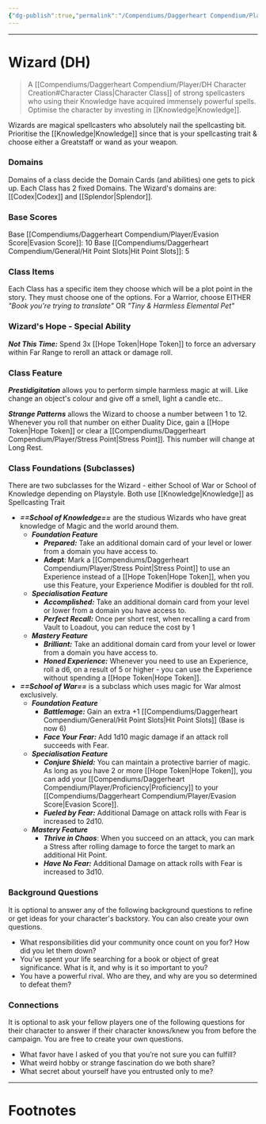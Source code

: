 ```yaml
---
{"dg-publish":true,"permalink":"/Compendiums/Daggerheart Compendium/Player/Classes/Wizard (DH)/","tags":["TTRPG"]}
---
```



---
# Wizard (DH)
> A [[Compendiums/Daggerheart Compendium/Player/DH Character Creation#Character Class\|Character Class]] of strong spellcasters who using their Knowledge have acquired immensely powerful spells. Optimise the character by investing in [[Knowledge\|Knowledge]].

Wizards are magical spellcasters who absolutely nail the spellcasting bit. Prioritise the [[Knowledge\|Knowledge]] since that is your spellcasting trait & choose either a Greatstaff or wand as your weapon.

### Domains
Domains of a class decide the Domain Cards (and abilities) one gets to pick up.
Each Class has 2 fixed Domains.
The Wizard's domains are: [[Codex\|Codex]] and [[Splendor\|Splendor]].

### Base Scores
Base [[Compendiums/Daggerheart Compendium/Player/Evasion Score\|Evasion Score]]: 10
Base [[Compendiums/Daggerheart Compendium/General/Hit Point Slots\|Hit Point Slots]]: 5

### Class Items
Each Class has a specific item they choose which will be a plot point in the story. They
must choose one of the options.
For a Warrior, choose EITHER *"Book you're trying to translate"* OR *"Tiny & Harmless Elemental Pet"*

### Wizard's Hope - Special Ability
***Not This Time:*** Spend 3x [[Hope Token\|Hope Token]] to force an adversary within Far Range to reroll an attack or damage roll.

### Class Feature
***Prestidigitation*** allows you to perform simple harmless magic at will. Like change an object's colour and give off a smell, light a candle etc..

***Strange Patterns*** allows the Wizard to choose a number between 1 to 12. Whenever you roll that number on either Duality Dice, gain a [[Hope Token\|Hope Token]] or clear a [[Compendiums/Daggerheart Compendium/Player/Stress Point\|Stress Point]]. This number will change at Long Rest.

### Class Foundations (Subclasses)
There are two subclasses for the Wizard - either School of War or School of Knowledge depending on Playstyle. Both use [[Knowledge\|Knowledge]] as Spellcasting Trait

- ***==School of Knowledge==*** are the studious Wizards who have great knowledge of Magic and the world around them.
	- ***Foundation Feature***
		- ***Prepared:*** Take an additional domain card of your level or lower from a domain you have access to.
		- **Adept**: Mark a [[Compendiums/Daggerheart Compendium/Player/Stress Point\|Stress Point]] to use an Experience instead of a [[Hope Token\|Hope Token]], when you use this Feature, your Experience Modifier is doubled for tht roll.
	- ***Specialisation Feature***
		- ***Accomplished:*** Take an additional domain card from your level or lower from a domain you have access to.
		- ***Perfect Recall:*** Once per short rest, when recalling a card from Vault to Loadout, you can reduce the cost by 1
	- ***Mastery Feature***
		- ***Brilliant:*** Take an additional domain card from your level or lower from a domain you have access to.
		- ***Honed Experience:*** Whenever you need to use an Experience, roll a d6, on a result of 5 or higher - you can use the Experience without spending a [[Hope Token\|Hope Token]].
- ***==School of War==*** is a subclass which uses magic for War almost exclusively.
	- ***Foundation Feature***
		- ***Battlemage:*** Gain an extra +1 [[Compendiums/Daggerheart Compendium/General/Hit Point Slots\|Hit Point Slots]] (Base is now 6)
		- ***Face Your Fear:*** Add 1d10 magic damage if an attack roll succeeds with Fear.
	- ***Specialisation Feature***
		- ***Conjure Shield:*** You can maintain a protective barrier of magic. As long as you have 2 or more [[Hope Token\|Hope Token]], you can add your [[Compendiums/Daggerheart Compendium/Player/Proficiency\|Proficiency]] to your [[Compendiums/Daggerheart Compendium/Player/Evasion Score\|Evasion Score]]. 
		- ***Fueled by Fear:*** Additional Damage on attack rolls with Fear is increased to 2d10.
	- ***Mastery Feature***
		- ***Thrive in Chaos***: When you succeed on an attack, you can mark a Stress after rolling damage to force the target to mark an additional Hit Point.
		- ***Have No Fear:*** Additional Damage on attack rolls with Fear is increased to 3d10.

### Background Questions
It is optional to answer any of the following background questions to refine or get ideas for your character's backstory. You can also create your own questions. 
- What responsibilities did your community once count on you for? How did you let them down?
- You’ve spent your life searching for a book or object of great significance. What is it, and why is it so important to you?
- You have a powerful rival. Who are they, and why are you so determined to defeat them?

### Connections
It is optional to ask your fellow players one of the following questions for their character to answer if their character knows/knew you from before the campaign. You are free to create your own questions.
- What favor have I asked of you that you’re not sure you can fulfill?
- What weird hobby or strange fascination do we both share?
- What secret about yourself have you entrusted only to me?


---
# Footnotes